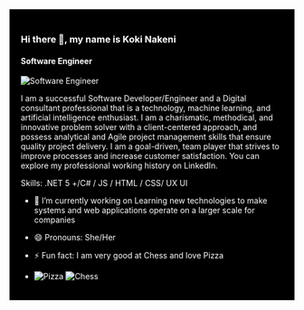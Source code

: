 <div style="background-color: black; color: white; padding: 20px; background-image: url('[background_image_url_here](https://www.istockphoto.com/photo/moon-and-earth-gm178479362-24648841?utm_source=unsplash&utm_medium=affiliate&utm_campaign=adp_photos_sponsored&utm_content=https%3A%2F%2Funsplash.com%2Fphotos%2FQ1p7bh3SHj8&utm_term=energy%3A%3A%3A)'); background-size: cover;">
  
### Hi there 👋, my name is Koki Nakeni
#### Software Engineer
![Software Engineer](https://media.licdn.com/dms/image/C4D16AQGVtw1ZoJ53FA/profile-displaybackgroundimage-shrink_350_1400/0/1668085827827?e=1697673600&v=beta&t=N--mNbu3zyZNQLK4X-nVIED838QUKQ4GDubmK1bFj64)

I am a successful Software Developer/Engineer and a Digital consultant professional that is a technology, machine learning, and artificial intelligence enthusiast. I am a charismatic, methodical, and innovative problem solver with a client-centered approach, and possess analytical and Agile project management skills that ensure quality project delivery. I am a goal-driven, team player that strives to improve processes and increase customer satisfaction. You can explore my professional working history on LinkedIn.

Skills: .NET 5 +/C# / JS / HTML / CSS/ UX UI

- 🔭 I’m currently working on Learning new technologies to make systems and web applications operate on a larger scale for companies 
- 😄 Pronouns: She/Her 
- ⚡ Fun fact: I am very good at Chess and love Pizza

- 
  ![Pizza](https://avatars.githubusercontent.com/u/78009942?s=280&v=4)
  ![Chess](https://img.freepik.com/free-vector/chess-game-concept-with-realistic-board-black-white-pieces_1284-13711.jpg?w=360)

</div>
